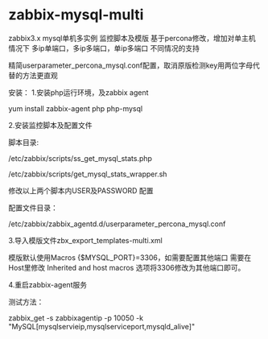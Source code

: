 # zabbix-mysql-multi
zabbix3.x mysql单机多实例 监控脚本及模版 基于percona修改，增加对单主机情况下 多ip单端口，多ip多端口，单ip多端口 不同情况的支持

精简userparameter_percona_mysql.conf配置，取消原版检测key用两位字母代替的方法更直观

安装：
1.安装php运行环境，及zabbix agent

yum install zabbix-agent php php-mysql


2.安装监控脚本及配置文件

脚本目录:

/etc/zabbix/scripts/ss_get_mysql_stats.php

/etc/zabbix/scripts/get_mysql_stats_wrapper.sh

修改以上两个脚本内USER及PASSWORD 配置

配置文件目录：

/etc/zabbix/zabbix_agentd.d/userparameter_percona_mysql.conf

3.导入模版文件zbx_export_templates-multi.xml

模版默认使用Macros {$MYSQL_PORT}=3306，如需要配置其他端口 需要在Host里修改 Inherited and host macros 选项将3306修改为其他端口即可。

4.重启zabbix-agent服务

测试方法：

zabbix_get -s zabbixagentip -p 10050 -k "MySQL[mysqlservieip,mysqlserviceport,mysqld_alive]"

